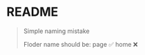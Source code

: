 # README

> Simple naming mistake
> 
> Floder name should be:  page :white_check_mark: home :x:
>                       
